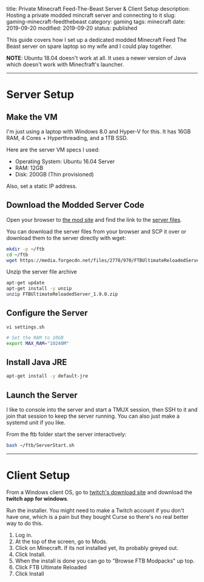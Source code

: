 title: Private Minecraft Feed-The-Beast Server & Client Setup
description: Hosting a private modded mincraft server and connecting to it
slug: gaming-minecraft-feedthebeast
category: gaming
tags: minecraft
date: 2019-09-20
modified: 2019-09-20
status: published


This guide covers how I set up a dedicated modded Minecraft Feed The Beast
server on spare laptop so my wife and I could play together.

**NOTE**: Ubuntu 18.04 doesn't work at all. It uses a newer version of Java
which doesn't work with Minecfraft's launcher.

---

# Server Setup

## Make the VM

I'm just using a laptop with Windows 8.0 and Hyper-V for this. It has 16GB RAM,
4 Cores + Hyperthreading, and a 1TB SSD.

Here are the server VM specs I used:
- Operating System: Ubuntu 16.04 Server
- RAM: 12GB
- Disk: 200GB (Thin provisioned)

Also, set a static IP address.


## Download the Modded Server Code

Open your browser to [the mod site](https://www.curseforge.com/minecraft/modpacks/ftb-ultimate-reloaded)
and find the link to the [server files](https://www.feed-the-beast.com/projects/ftb-ultimate-reloaded/files).

You can download the server files from your browser and SCP it over or download
them to the server directly with wget:

```bash
mkdir -p ~/ftb
cd ~/ftb
wget https://media.forgecdn.net/files/2778/970/FTBUltimateReloadedServer_1.9.0.zip

```

Unzip the server file archive

```bash
apt-get update
apt-get install -y unzip
unzip FTBUltimateReloadedServer_1.9.0.zip
```


## Configure the Server

`vi settings.sh`

```bash
# Set the RAM to 10GB
export MAX_RAM="10240M"
```


## Install Java JRE

```bash
apt-get install -y default-jre
```


## Launch the Server

I like to console into the server and start a TMUX session, then SSH to it
and join that session to keep the server running. You can also just make a
systemd unit if you like.

From the ftb folder start the server interactively:
```bash
bash ~/ftb/ServerStart.sh
```


---

# Client Setup

From a Windows client OS, go to [twitch's download site](https://www.twitch.tv/downloads)
and download the **twitch app for windows**.

Run the installer. You might need to make a Twitch account if you don't have
one, which is a pain but they bought Curse so there's no real better way to
do this.

1. Log in.
1. At the top of the screen, go to Mods.
1. Click on Minecraft. If its not installed yet, its probably greyed out.
1. Click Install.
1. When the install is done you can go to "Browse FTB Modpacks" up top.
1. Click FTB Ultimate Reloaded
1. Click Install


